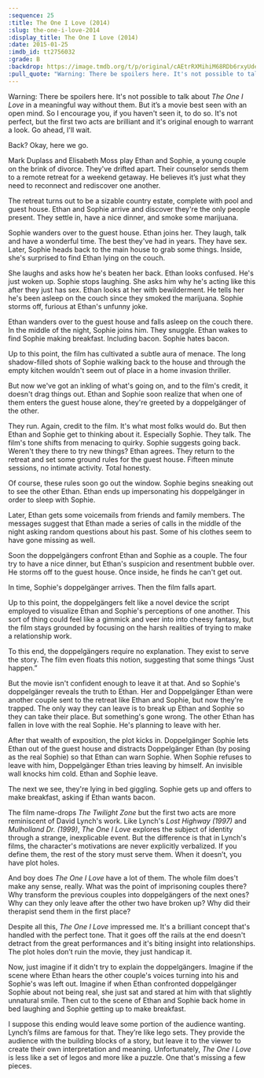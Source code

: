```yaml
---
:sequence: 25
:title: The One I Love (2014)
:slug: the-one-i-love-2014
:display_title: The One I Love (2014)
:date: 2015-01-25
:imdb_id: tt2756032
:grade: B
:backdrop: https://image.tmdb.org/t/p/original/cAEtrRXMihiM68RDb6rxyUdep0k.jpg
:pull_quote: "Warning: There be spoilers here. It's not possible to talk about _The One I Love_ in a meaningful way without them. But it’s a movie best seen with an open mind. So I encourage you, if you haven't seen it, to do so. It's not perfect, but the first two acts are brilliant and it's original enough to warrant a look. Go ahead, I'll wait."
---
```

Warning: There be spoilers here. It's not possible to talk about _The One I Love_ in a meaningful way without them. But it’s a movie best seen with an open mind. So I encourage you, if you haven't seen it, to do so. It's not perfect, but the first two acts are brilliant and it's original enough to warrant a look. Go ahead, I'll wait.

Back? Okay, here we go.

Mark Duplass and Elisabeth Moss play Ethan and Sophie, a young couple on the brink of divorce. They've drifted apart. Their counselor sends them to a remote retreat for a weekend getaway. He believes it’s just what they need to reconnect and rediscover one another.

The retreat turns out to be a sizable country estate, complete with pool and guest house. Ethan and Sophie arrive and discover they're the only people present. They settle in, have a nice dinner, and smoke some marijuana.

Sophie wanders over to the guest house.  Ethan joins her. They laugh, talk and have a wonderful time. The best they've had in years. They have sex. Later, Sophie heads back to the main house to grab some things. Inside, she's surprised to find Ethan lying on the couch. 

She laughs and asks how he's beaten her back. Ethan looks confused. He's just woken up. Sophie stops laughing. She asks him why he's acting like this after they just has sex. Ethan looks at her with bewilderment. He tells her he's been asleep on the couch since they smoked the marijuana. Sophie storms off, furious at Ethan's unfunny joke.

Ethan wanders over to the guest house and falls asleep on the couch there. In the middle of the night, Sophie joins him. They snuggle. Ethan wakes to find Sophie making breakfast. Including bacon. Sophie hates bacon.

Up to this point, the film has cultivated a subtle aura of menace. The long shadow-filled shots of Sophie walking back to the house and through the empty kitchen wouldn't seem out of place in a home invasion thriller.

But now we've got an inkling of what's going on, and to the film's credit, it doesn't drag things out.  Ethan and Sophie soon realize that when one of them enters the guest house alone, they're greeted by a doppelgänger of the other. 

They run. Again, credit to the film. It's what most folks would do. But then Ethan and Sophie get to thinking about it. Especially Sophie. They talk. The film's tone shifts from menacing to quirky. Sophie suggests going back. Weren't they there to try new things? Ethan agrees. They return to the retreat and set some ground rules for the guest house. Fifteen minute sessions, no intimate activity. Total honesty. 

Of course, these rules soon go out the window. Sophie begins sneaking out to see the other Ethan. Ethan ends up impersonating his doppelgänger in order to sleep with Sophie. 

Later, Ethan gets some voicemails from friends and family members. The messages suggest that Ethan made a series of calls in the middle of the night asking random questions about his past. Some of his clothes seem to have gone missing as well.

Soon the doppelgängers confront Ethan and Sophie as a couple. The four try to have a nice dinner, but Ethan's suspicion and resentment bubble over. He storms off to the guest house. Once inside, he finds he can't get out.

In time, Sophie's doppelgänger arrives. Then the film falls apart. 

Up to this point, the doppelgängers felt like a novel device the script employed to visualize Ethan and Sophie's perceptions of one another. This sort of thing could feel like a gimmick and veer into into cheesy fantasy, but the film stays grounded by focusing on the harsh realities of trying to make a relationship work.

To this end, the doppelgängers require no explanation. They exist to serve the story. The film even floats this notion, suggesting that some things “Just happen.”

But the movie isn't confident enough to leave it at that. And so Sophie's doppelgänger reveals the truth to Ethan. Her and Doppelgänger Ethan were another couple sent to the retreat like Ethan and Sophie, but now they're trapped. The only way they can leave is to break up Ethan and Sophie so they can take their place. But something's gone wrong. The other Ethan has fallen in love with the real Sophie. He's planning to leave with her.

After that wealth of exposition, the plot kicks in. Doppelgänger Sophie lets Ethan out of the guest house and distracts Doppelgänger Ethan (by posing as the real Sophie) so that Ethan can warn Sophie. When Sophie refuses to leave with him, Doppelgänger Ethan tries leaving by himself. An invisible wall knocks him cold. Ethan and Sophie leave. 

The next we see, they're lying in bed giggling. Sophie gets up and offers to make breakfast, asking if Ethan wants bacon.

The film name-drops _The Twilight Zone_ but the first two acts are more reminiscent of David Lynch's work.  Like Lynch's _Lost Highway (1997)_ and _Mulholland Dr. (1999)_, _The One I Love_ explores the subject of identity through a strange, inexplicable event. But the difference is that in Lynch's films, the character's motivations are never explicitly verbalized. If you define them, the rest of the story must serve them. When it doesn’t, you have plot holes.

And boy does _The One I Love_ have a lot of them. The whole film does't make any sense, really. What was the point of imprisoning couples there? Why transform the previous couples into doppelgängers of the next ones? Why can they only leave after the other two have broken up? Why did their therapist send them in the first place? 

Despite all this, _The One I Love_ impressed me. It's a brilliant concept that's handled with the perfect tone. That it goes off the rails at the end doesn't detract from the great performances and it's biting insight into relationships. The plot holes don’t ruin the movie, they just handicap it.

Now, just imagine if it didn't try to explain the doppelgängers. Imagine if the scene where Ethan hears the other couple's voices turning into his and Sophie's was left out. Imagine if when Ethan confronted doppelgänger Sophie about not being real, she just sat and stared at him with that slightly unnatural smile. Then cut to the scene of Ethan and Sophie back home in bed laughing and Sophie getting up to make breakfast.

I suppose this ending would leave some portion of the audience wanting. Lynch’s films are famous for that. They’re like lego sets. They provide the audience with the building blocks of a story, but leave it to the viewer to create their own interpretation and meaning. Unfortunately, _The One I Love_ is less like a set of legos and more like a puzzle. One that's missing a few pieces.
